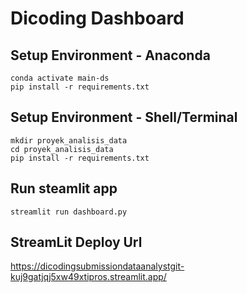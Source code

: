 # Dicoding Dashboard

## Setup Environment - Anaconda

```conda create --name main-ds python=3.9
conda activate main-ds
pip install -r requirements.txt
```

## Setup Environment - Shell/Terminal

```
mkdir proyek_analisis_data
cd proyek_analisis_data
pip install -r requirements.txt
```

## Run steamlit app

```
streamlit run dashboard.py
```

## StreamLit Deploy Url

https://dicodingsubmissiondataanalystgit-kuj9gatjqj5xw49xtipros.streamlit.app/
